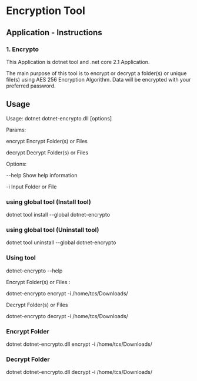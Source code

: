 # Encryption Tool

## Application - Instructions

### 1. Encrypto

This Application is dotnet tool and .net core 2.1 Application. 

The main purpose of this tool is to encrypt or decrypt a folder(s) or unique file(s) using AES 256 Encryption Algorithm.
Data will be encrypted with your preferred password.

## Usage

Usage: dotnet dotnet-encrypto.dll [options]

Params:

encrypt            Encrypt Folder(s) or Files

decrypt            Decrypt Folder(s) or Files

Options:

--help            Show help information
  
-i                Input Folder or File

### using global tool (Install tool)

dotnet tool install --global dotnet-encrypto

### using global tool (Uninstall tool)

dotnet tool uninstall --global dotnet-encrypto

### Using tool

dotnet-encrypto --help

Encrypt Folder(s) or Files :

dotnet-encrypto encrypt -i /home/tcs/Downloads/

Decrypt Folder(s) or Files

dotnet-encrypto decrypt -i /home/tcs/Downloads/

### Encrypt Folder
dotnet dotnet-encrypto.dll encrypt -i /home/tcs/Downloads/

### Decrypt Folder
dotnet dotnet-encrypto.dll decrypt -i /home/tcs/Downloads/
